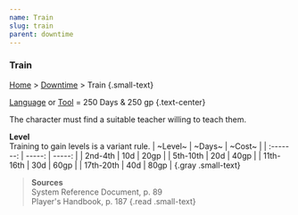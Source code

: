 ```yaml
---
name: Train
slug: train
parent: downtime
---
```

### Train
[Home](dm-operations-center) > [Downtime](downtime) > Train {.small-text}

[Language](languages) or [Tool](tools) = 250 Days & 250 gp {.text-center}

The character must find a suitable teacher willing to teach them.

**Level**<br/>
Training to gain levels is a variant rule.
|  ~Level~  | ~Days~ | ~Cost~ |
| :-------: | -----: | -----: |
|  2nd-4th  |    10d |   20gp |
| 5th-10th  |    20d |   40gp |
| 11th-16th |    30d |   60gp |
| 17th-20th |    40d |   80gp |
{.gray .small-text}

> **Sources** <br/>
> System Reference Document, p. 89<br/>
> Player's Handbook, p. 187
{.read .small-text} 